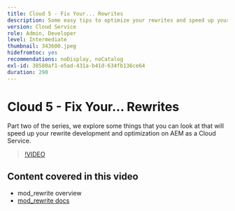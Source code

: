 ```yaml
---
title: Cloud 5 - Fix Your... Rewrites
description: Some easy tips to optimize your rewrites and speed up your site
version: Cloud Service
role: Admin, Developer
level: Intermediate
thumbnail: 343600.jpeg
hidefromtoc: yes
recommendations: noDisplay, noCatalog
exl-id: 38580af1-e5ad-431a-b41d-634fb136ce64
duration: 290
---
```

# Cloud 5 - Fix Your... Rewrites

Part two of the series, we explore some things that you can look at that will speed up your rewrite development and optimization on AEM as a Cloud Service.

>[!VIDEO](https://video.tv.adobe.com/v/343600?quality=12&learn=on)

## Content covered in this video

+ mod_rewrite overview
+ [mod_rewrite docs](https://httpd.apache.org/docs/current/mod/mod_rewrite.html)
